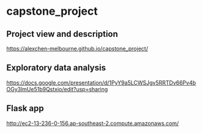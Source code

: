 # capstone_project

## Project view and description
https://alexchen-melbourne.github.io/capstone_project/

## Exploratory data analysis
https://docs.google.com/presentation/d/1PyY9a5LCWSJgv5RRTDv66Pv4bOGy3lmUe51b9Qstxio/edit?usp=sharing

## Flask app
http://ec2-13-236-0-156.ap-southeast-2.compute.amazonaws.com/
